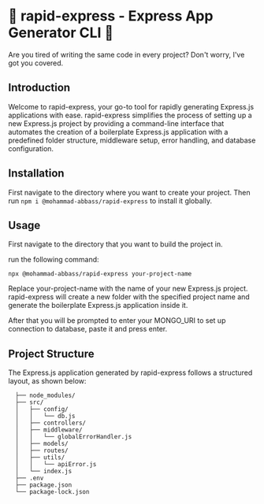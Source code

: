 # 🚀 rapid-express - Express App Generator CLI 🚀

Are you tired of writing the same code in every project? Don't worry, I've got you covered.

## Introduction

Welcome to rapid-express, your go-to tool for rapidly generating Express.js applications with ease. rapid-express simplifies the process of setting up a new Express.js project by providing a command-line interface that automates the creation of a boilerplate Express.js application with a predefined folder structure, middleware setup, error handling, and database configuration.

## Installation

First navigate to the directory where you want to create your project.
Then run `npm i @mohammad-abbass/rapid-express` to install it globally.

## Usage

First navigate to the directory that you want to build the project in.

run the following command:

`npx @mohammad-abbass/rapid-express your-project-name
`

Replace your-project-name with the name of your new Express.js project. rapid-express will create a new folder with the specified project name and generate the boilerplate Express.js application inside it.

After that you will be prompted to enter your MONGO_URI to set up connection to database, paste it and press enter.

## Project Structure

The Express.js application generated by rapid-express follows a structured layout, as shown below:

```my-express-app/
  ├── node_modules/
  ├── src/
  │   ├── config/
  │   │   └── db.js
  │   ├── controllers/
  │   ├── middleware/
  │   │   └── globalErrorHandler.js
  │   ├── models/
  │   ├── routes/
  │   ├── utils/
  │   │   └── apiError.js
  │   └── index.js
  ├── .env
  ├── package.json
  └── package-lock.json

```
